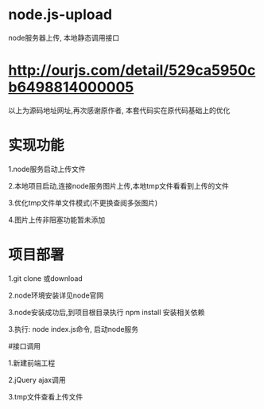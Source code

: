 # node.js-upload

node服务器上传, 本地静态调用接口
# http://ourjs.com/detail/529ca5950cb6498814000005
以上为源码地址网址,再次感谢原作者, 本套代码实在原代码基础上的优化

# 实现功能

1.node服务启动上传文件 

2.本地项目启动,连接node服务图片上传,本地tmp文件看看到上传的文件

3.优化tmp文件单文件模式(不更换查阅多张图片)

4.图片上传非阻塞功能暂未添加

# 项目部署

1.git clone 或download

2.node环境安装详见node官网

3.node安装成功后,到项目根目录执行 npm install   安装相关依赖

3.执行:  node index.js命令, 启动node服务


#接口调用

1.新建前端工程

2.jQuery ajax调用

3.tmp文件查看上传文件

